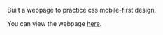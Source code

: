 Built a webpage to practice css mobile-first design. 

You can view the webpage [here](https://bryantigwebuike.github.io/css_mobile_first_design/).
